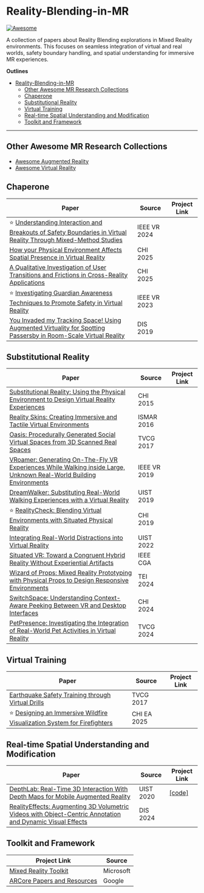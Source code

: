 # Reality-Blending-in-MR

[![Awesome](https://cdn.rawgit.com/sindresorhus/awesome/d7305f38d29fed78fa85652e3a63e154dd8e8829/media/badge.svg)](https://github.com/sindresorhus/awesome)

A collection of papers about Reality Blending explorations in Mixed Reality environments. This focuses on seamless integration of virtual and real worlds, safety boundary handling, and spatial understanding for immersive MR experiences.

**Outlines**

- [Reality-Blending-in-MR](#reality-blending-in-mr)
  - [Other Awesome MR Research Collections](#other-awesome-mr-research-collections)
  - [Chaperone](#chaperone)
  - [Substitutional Reality](#substitutional-reality)
  - [Virtual Training](#virtual-training)
  - [Real-time Spatial Understanding and Modification](#real-time-spatial-understanding-and-modification)
  - [Toolkit and Framework](#toolkit-and-framework)
  

---

## Other Awesome MR Research Collections
- [Awesome Augmented Reality](https://github.com/dharmeshkakadia/awesome-AR)
- [Awesome Virtual Reality](https://github.com/melbvr/awesome-VR)


## Chaperone
| Paper | Source | Project Link  |
| --- | --- | --- |
| ⭐ [Understanding Interaction and Breakouts of Safety Boundaries in Virtual Reality Through Mixed-Method Studies](https://ieeexplore.ieee.org/abstract/document/10494194) | IEEE VR 2024 |  |  
| [How your Physical Environment Affects Spatial Presence in Virtual Reality](https://dl.acm.org/doi/full/10.1145/3706598.3714114) | CHI 2025 | |
| [A Qualitative Investigation of User Transitions and Frictions in Cross-Reality Applications](https://dl.acm.org/doi/full/10.1145/3706598.3713921) | CHI 2025 | |
| ⭐ [Investigating Guardian Awareness Techniques to Promote Safety in Virtual Reality](https://mauriciosousa.github.io/assets/publications/481500a631.pdf) | IEEE VR 2023 |  |
| [You Invaded my Tracking Space! Using Augmented Virtuality for Spotting Passersby in Room-Scale Virtual Reality](https://dl.acm.org/doi/10.1145/3322276.3322334) | DIS 2019 |  |


## Substitutional Reality
| Paper | Source | Project Link  |
| --- | --- | --- |
| [Substitutional Reality: Using the Physical Environment to Design Virtual Reality Experiences](https://dl.acm.org/doi/10.1145/2702123.2702389) | CHI 2015 |  |
| [Reality Skins: Creating Immersive and Tactile Virtual Environments](https://ieeexplore.ieee.org/document/7781774) | ISMAR 2016 |  |
| [Oasis: Procedurally Generated Social Virtual Spaces from 3D Scanned Real Spaces](https://ieeexplore.ieee.org/document/8067498) | TVCG 2017 |  |
| [VRoamer: Generating On-The-Fly VR Experiences While Walking inside Large, Unknown Real-World Building Environments](https://ieeexplore.ieee.org/document/8798074) | IEEE VR 2019 |   |
| [DreamWalker: Substituting Real-World Walking Experiences with a Virtual Reality](https://dl.acm.org/doi/abs/10.1145/3332165.3347875) | UIST 2019 |  |
| ⭐ [RealityCheck: Blending Virtual Environments with Situated Physical Reality](https://dl.acm.org/doi/10.1145/3290605.3300577) | CHI 2019 |  |
| [Integrating Real-World Distractions into Virtual Reality](https://dl.acm.org/doi/10.1145/3526113.3545682) | UIST 2022 |  |
| [Situated VR: Toward a Congruent Hybrid Reality Without Experiential Artifacts](https://ieeexplore.ieee.org/abstract/document/9790021) | IEEE CGA |  |
| [Wizard of Props: Mixed Reality Prototyping with Physical Props to Design Responsive Environments](https://dl.acm.org/doi/abs/10.1145/3623509.3633395) | TEI 2024 |  |
| [SwitchSpace: Understanding Context-Aware Peeking Between VR and Desktop Interfaces](https://dl.acm.org/doi/abs/10.1145/3613904.3642358) | CHI 2024 |  |
| [PetPresence: Investigating the Integration of Real-World Pet Activities in Virtual Reality](https://ieeexplore.ieee.org/document/10458353) | TVCG 2024 |  |



## Virtual Training
| Paper | Source | Project Link  |
| --- | --- | --- |
| [Earthquake Safety Training through Virtual Drills](https://dl.acm.org/doi/10.1109/TVCG.2017.2656958) | TVCG 2017 |  |
| ⭐ [Designing an Immersive Wildfire Visualization System for Firefighters](https://dl.acm.org/doi/10.1145/3706599.3719903) | CHI EA 2025 |  |


## Real-time Spatial Understanding and Modification
| Paper | Source | Project Link  |
| --- | --- | --- |
| [DepthLab: Real-Time 3D Interaction With Depth Maps for Mobile Augmented Reality](https://augmentedperception.github.io/depthlab/) | UIST 2020 | [[code]](https://github.com/googlesamples/arcore-depth-lab) |  
| [RealityEffects: Augmenting 3D Volumetric Videos with Object-Centric Annotation and Dynamic Visual Effects](https://dl.acm.org/doi/abs/10.1145/3643834.3661631) | DIS 2024 |  |



## Toolkit and Framework
| Project Link | Source  |
| --- | --- |
| [Mixed Reality Toolkit](https://github.com/microsoft/MixedRealityToolkit-Unity) | Microsoft |
| [ARCore Papers and Resources](https://developers.google.com/ar) | Google | 



  
